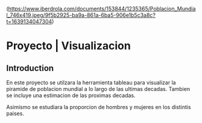 (https://www.iberdrola.com/documents/153844/1235365/Poblacion_Mundial_746x419.jpeg/9f5b2925-ba9a-861a-6ba5-906e1b5c3a8c?t=1639134047304)

# Proyecto | Visualizacion

## Introduction

En este proyecto se utilzara la herramienta tableau para visualizar la piramide de poblacion mundial a lo largo de las ultimas decadas. Tambien se incluye una estimacion de las proximas decadas. 

Asimismo se estudiara la proporcion de hombres y mujeres en los distintis paises.
